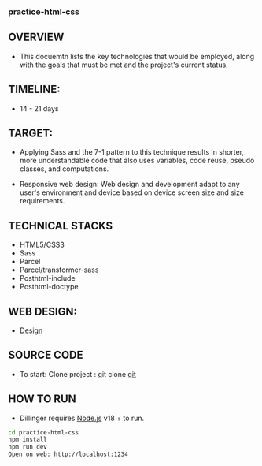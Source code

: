 ### practice-html-css


## OVERVIEW

- This docuemtn lists the key technologies that would be employed, along with the goals that must be met and the project's current status.

## TIMELINE:

- 14 - 21 days 

## TARGET:

- Applying Sass and the 7-1 pattern to this technique results in shorter, more understandable code that also uses variables, code reuse, pseudo classes, and computations.

- Responsive web design: Web design and development adapt to any user's environment and device based on device screen size and size requirements.

## TECHNICAL STACKS

- HTML5/CSS3
- Sass
- Parcel
- Parcel/transformer-sass
- Posthtml-include
- Posthtml-doctype

## WEB DESIGN:

- [Design](https://www.figma.com/design/EfIo0UfLV7Ydg6m5masRop/Digital-Agency-Responsive-Landing-Page-ui-ux-(Community)?node-id=1-12&t=7FSQsaauKMjfXTf7-0)

## SOURCE CODE

- To start: Clone project : git clone [git](https://github.com/bichloan1704/Practice_html_css)

## HOW TO RUN

- Dillinger requires [Node.js](https://nodejs.org/) v18 + to run.


```sh
cd practice-html-css
npm install
npm run dev
Open on web: http://localhost:1234
```

